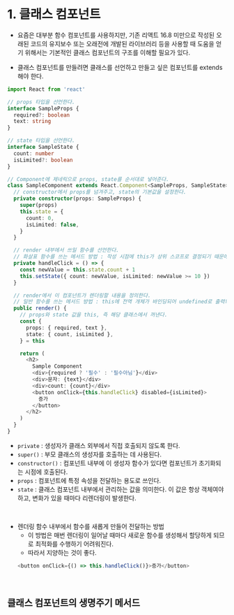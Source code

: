 # 1. 클래스 컴포넌트
- 요즘은 대부분 함수 컴포넌트를 사용하지만, 기존 리액트 16.8 미만으로 작성된 오래된 코드의 유지보수 또는 오래전에 개발된 라이브러리 등을 사용할 때 도움을 얻기 위해서는 기본적인 클래스 컴포넌트의 구조를 이해할 필요가 있다.

- 클래스 컴포넌트를 만들려면 클래스를 선언하고 만들고 싶은 컴포넌트를 extends 해야 한다.
```typescript
import React from 'react'

// props 타입을 선언한다.
interface SampleProps {
  required?: boolean
  text: string
}

// state 타입을 선언한다.
interface SampleState {
  count: number
  isLimited?: boolean
}

// Component에 제네릭으로 props, state를 순서대로 넣어준다.
class SampleComponent extends React.Component<SampleProps, SampleState> {
  // constructor에서 props를 넘겨주고, state의 기본값을 설정한다.
  private constructor(props: SampleProps) {
    super(props)
    this.state = {
      count: 0,
      isLimited: false,
    }
  }

  // render 내부에서 쓰일 함수를 선언한다.
  // 화살표 함수를 쓰는 메서드 방법 : 작성 시점에 this가 상위 스코프로 결정되기 때문에 굳이 바인딩하지 않더라도 사용할 수 있다.
  private handleClick = () => {
    const newValue = this.state.count + 1
    this.setState({ count: newValue, isLimited: newValue >= 10 })
  }

  // render에서 이 컴포넌트가 렌더링할 내용을 정의한다.
  // 일반 함수를 쓰는 메서드 방법 : this에 전역 개체가 바인딩되어 undefined로 출력되기 때문에, bind를 활용해 강제로 this를 바인딩해야 한다.
  public render() {
    // props와 state 값을 this, 즉 해당 클래스에서 꺼낸다.
    const {
      props: { required, text },
      state: { count, isLimited },
    } = this

    return (
      <h2>
        Sample Component
        <div>{required ? '필수' : '필수아님'}</div>
        <div>문자: {text}</div>
        <div>count: {count}</div>
        <button onClick={this.handleClick} disabled={isLimited}>
          증가
        </button>
      </h2>
    )
  }
}
```
- `private` : 생성자가 클래스 외부에서 직접 호출되지 않도록 한다.
- `super()` : 부모 클래스의 생성자를 호출하는 데 사용된다.
- `constructor()` : 컴포넌트 내부에 이 생성자 함수가 있다면 컴포넌트가 초기화되는 시점에 호출된다.
- `props` : 컴포넌트에 특정 속성을 전달하는 용도로 쓰인다.
- `state` : 클래스 컴포넌트 내부에서 관리하는 값을 의미한다. 이 값은 항상 객체여야 하고, 변화가 있을 때마다 리렌더링이 발생한다.
<br>

- 렌더링 함수 내부에서 함수를 새롭게 만들어 전달하는 방법
  - 이 방법은 매번 렌더링이 일어날 때마다 새로운 함수를 생성해서 할당하게 되므로 최적화를 수행하기 어려워진다.
  - 따라서 지양하는 것이 좋다.
  ```typescript
  <button onClick={() => this.handleClick()}>증가</button>
  ```
<br>

## 클래스 컴포넌트의 생명주기 메서드
